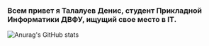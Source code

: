 ### Всем привет я Талалуев Денис, студент Прикладной Информатики ДВФУ, ищущий свое место в IT.
![Anurag's GitHub stats](https://github-readme-stats.vercel.app/api?username=Talich12&show_icons=true&theme=radical)
